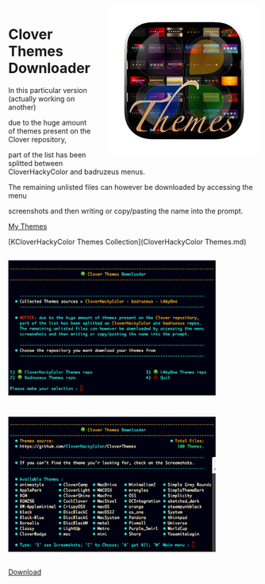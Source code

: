 <img style="float: right; margin-left: 30px; margin-bottom: 20px;" width="300" height="300" src="media/logo.png" align="right">

# Clover Themes Downloader

In this particular version (actually working on another)

due to the huge amount of themes present on the Clover repository,

part of the list has been splitted between CloverHackyColor and badruzeus menus.

The remaining unlisted files can however be downloaded by accessing the menu

screenshots and then writing or copy/pasting the name into the prompt.


[My Themes](media/https://github.com/LAbyOne/Clover-Suite-Builder/blob/main/media/Themes.md)

[KCloverHackyColor Themes Collection](CloverHackyColor Themes.md)


##

<img src="media/Downloader.png" width="418" height="272">

#

<img src="media/CloverHackyColor.png" width="418" height="272">

##

[Download](https://github.com/LAbyOne/Clover-Themes-Downloader/releases)

